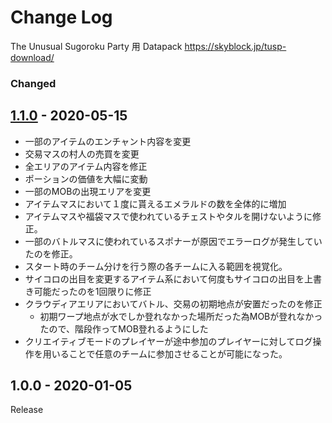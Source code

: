 # Change Log
The Unusual Sugoroku Party 用 Datapack
https://skyblock.jp/tusp-download/


### Changed

## [1.1.0] - 2020-05-15
* 一部のアイテムのエンチャント内容を変更
* 交易マスの村人の売買を変更
* 全エリアのアイテム内容を修正
* ポーションの価値を大幅に変動
* 一部のMOBの出現エリアを変更
* アイテムマスにおいて１度に貰えるエメラルドの数を全体的に増加
* アイテムマスや福袋マスで使われているチェストやタルを開けないように修正。
* 一部のバトルマスに使われているスポナーが原因でエラーログが発生していたのを修正。
* スタート時のチーム分けを行う際の各チームに入る範囲を視覚化。
* サイコロの出目を変更するアイテム系において何度もサイコロの出目を上書き可能だったのを1回限りに修正
* クラウディアエリアにおいてバトル、交易の初期地点が安置だったのを修正
    * 初期ワープ地点が水でしか登れなかった場所だった為MOBが登れなかったので、階段作ってMOB登れるようにした
* クリエイティブモードのプレイヤーが途中参加のプレイヤーに対してログ操作を用いることで任意のチームに参加させることが可能になった。


## 1.0.0 - 2020-01-05
Release

[1.1.0]: https://github.com/TUSB/TheUnusualSugorokuParty/compare/v1.0.0...v1.1.0

